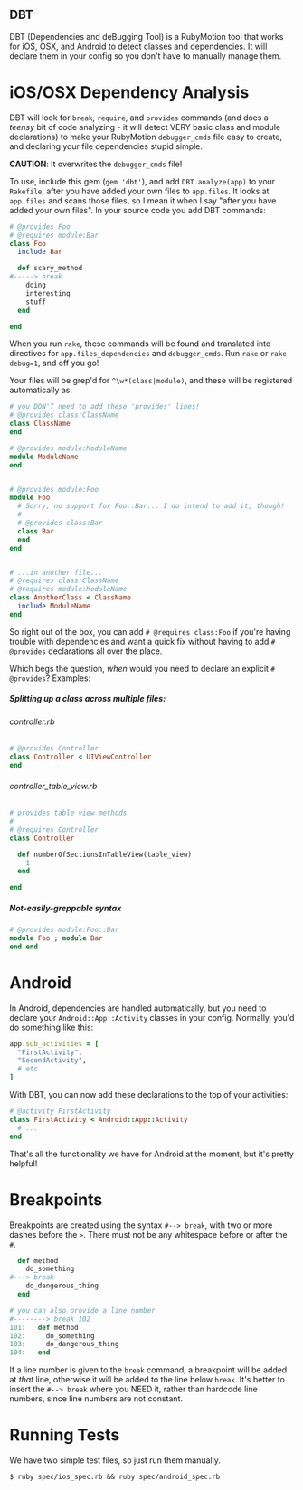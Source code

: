 DBT
---

DBT (Dependencies and deBugging Tool) is a RubyMotion tool that works for iOS, OSX,
and Android to detect classes and dependencies. It will declare them in your config
so you don't have to manually manage them.

# iOS/OSX Dependency Analysis

DBT will look for `break`, `require`, and `provides` commands (and does a *teensy*
bit of code analyzing - it will detect VERY basic class and module declarations)
to make your RubyMotion `debugger_cmds` file easy to create, and declaring your file
dependencies stupid simple.

**CAUTION**: It overwrites the `debugger_cmds` file!

To use, include this gem (`gem 'dbt'`), and add `DBT.analyze(app)` to your
`Rakefile`, after you have added your own files to `app.files`.  It looks at
`app.files` and scans those files, so I mean it when I say "after you have added
your own files". In your source code you add DBT commands:

```ruby
# @provides Foo
# @requires module:Bar
class Foo
  include Bar

  def scary_method
#-----> break
    doing
    interesting
    stuff
  end

end
```

When you run `rake`, these commands will be found and translated into directives
for `app.files_dependencies` and `debugger_cmds`.  Run `rake` or `rake debug=1`,
and off you go!

Your files will be grep'd for `^\w*(class|module)`, and these will be registered
automatically as:

```ruby
# you DON'T need to add these 'provides' lines!
# @provides class:ClassName
class ClassName
end

# @provides module:ModuleName
module ModuleName
end


# @provides module:Foo
module Foo
  # Sorry, no support for Foo::Bar... I do intend to add it, though!
  #
  # @provides class:Bar
  class Bar
  end
end


# ...in another file...
# @requires class:ClassName
# @requires module:ModuleName
class AnotherClass < ClassName
  include ModuleName
end
```

So right out of the box, you can add `# @requires class:Foo` if you're having
trouble with dependencies and want a quick fix without having to add
`# @provides` declarations all over the place.

Which begs the question, *when* would you need to declare an explicit
`# @provides`?  Examples:

##### Splitting up a class across multiple files:
###### controller.rb
```ruby
# @provides Controller
class Controller < UIViewController
end
```

###### controller_table_view.rb
```ruby
# provides table view methods
#
# @requires Controller
class Controller

  def numberOfSectionsInTableView(table_view)
    1
  end

end
```

##### Not-easily-greppable syntax
```ruby
# @provides module:Foo::Bar
module Foo ; module Bar
end end
```

# Android

In Android, dependencies are handled automatically, but you need to declare your
`Android::App::Activity` classes in your config. Normally, you'd do something like
this:

```ruby
app.sub_activities = [
  "FirstActivity",
  "SecondActivity",
  # etc
]
```

With DBT, you can now add these declarations to the top of your activities:

```ruby
# @activity FirstActivity
class FirstActivity < Android::App::Activity
  # ...
end
```

That's all the functionality we have for Android at the moment, but it's pretty helpful!

# Breakpoints

Breakpoints are created using the syntax `#--> break`, with two or more dashes
before the `>`. There must not be any whitespace before or after the `#`.

```ruby
  def method
    do_something
#---> break
    do_dangerous_thing
  end

# you can also provide a line number
#--------> break 102
101:   def method
102:     do_something
103:     do_dangerous_thing
104:   end
```

If a line number is given to the `break` command, a breakpoint will be added at
*that* line, otherwise it will be added to the line below `break`.  It's better
to insert the `#--> break` where you NEED it, rather than hardcode line numbers,
since line numbers are not constant.

# Running Tests

We have two simple test files, so just run them manually.

```sh-session
$ ruby spec/ios_spec.rb && ruby spec/android_spec.rb
```
